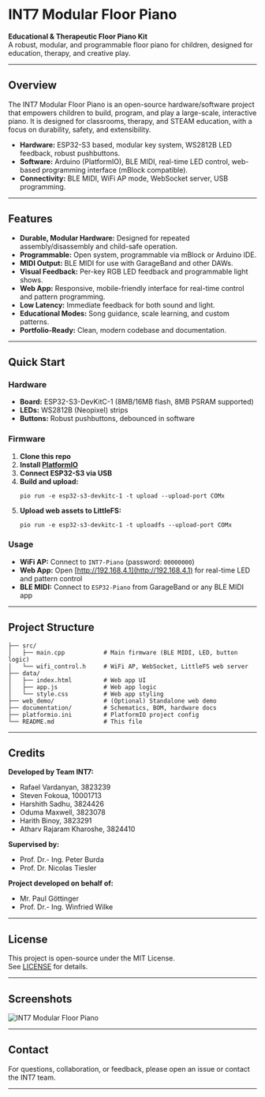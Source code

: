 # INT7 Modular Floor Piano

**Educational & Therapeutic Floor Piano Kit**  
A robust, modular, and programmable floor piano for children, designed for education, therapy, and creative play.

---

## Overview

The INT7 Modular Floor Piano is an open-source hardware/software project that empowers children to build, program, and play a large-scale, interactive piano. It is designed for classrooms, therapy, and STEAM education, with a focus on durability, safety, and extensibility.

- **Hardware:** ESP32-S3 based, modular key system, WS2812B LED feedback, robust pushbuttons.
- **Software:** Arduino (PlatformIO), BLE MIDI, real-time LED control, web-based programming interface (mBlock compatible).
- **Connectivity:** BLE MIDI, WiFi AP mode, WebSocket server, USB programming.

---

## Features

- **Durable, Modular Hardware:** Designed for repeated assembly/disassembly and child-safe operation.
- **Programmable:** Open system, programmable via mBlock or Arduino IDE.
- **MIDI Output:** BLE MIDI for use with GarageBand and other DAWs.
- **Visual Feedback:** Per-key RGB LED feedback and programmable light shows.
- **Web App:** Responsive, mobile-friendly interface for real-time control and pattern programming.
- **Low Latency:** Immediate feedback for both sound and light.
- **Educational Modes:** Song guidance, scale learning, and custom patterns.
- **Portfolio-Ready:** Clean, modern codebase and documentation.

---

## Quick Start

### Hardware

- **Board:** ESP32-S3-DevKitC-1 (8MB/16MB flash, 8MB PSRAM supported)
- **LEDs:** WS2812B (Neopixel) strips
- **Buttons:** Robust pushbuttons, debounced in software

### Firmware

1. **Clone this repo**
2. **Install [PlatformIO](https://platformio.org/)**
3. **Connect ESP32-S3 via USB**
4. **Build and upload:**
   ```
   pio run -e esp32-s3-devkitc-1 -t upload --upload-port COMx
   ```
5. **Upload web assets to LittleFS:**
   ```
   pio run -e esp32-s3-devkitc-1 -t uploadfs --upload-port COMx
   ```

### Usage

- **WiFi AP:** Connect to `INT7-Piano` (password: `00000000`)
- **Web App:** Open [http://192.168.4.1](http://192.168.4.1) for real-time LED and pattern control
- **BLE MIDI:** Connect to `ESP32-Piano` from GarageBand or any BLE MIDI app

---

## Project Structure

```
├── src/
│   ├── main.cpp           # Main firmware (BLE MIDI, LED, button logic)
│   └── wifi_control.h     # WiFi AP, WebSocket, LittleFS web server
├── data/
│   ├── index.html         # Web app UI
│   ├── app.js             # Web app logic
│   └── style.css          # Web app styling
├── web_demo/              # (Optional) Standalone web demo
├── documentation/         # Schematics, BOM, hardware docs
├── platformio.ini         # PlatformIO project config
└── README.md              # This file
```

---

## Credits

**Developed by Team INT7:**
- Rafael Vardanyan, 3823239
- Steven Fokoua, 10001713
- Harshith Sadhu, 3824426
- Oduma Maxwell, 3823078
- Harith Binoy, 3823291
- Atharv Rajaram Kharoshe, 3824410

**Supervised by:**
- Prof. Dr.- Ing. Peter Burda
- Prof. Dr. Nicolas Tiesler

**Project developed on behalf of:**
- Mr. Paul Göttinger
- Prof. Dr.- Ing. Winfried Wilke

---

## License

This project is open-source under the MIT License.  
See [LICENSE](LICENSE) for details.

---

## Screenshots

![INT7 Modular Floor Piano](documentation/floor_piano_demo.jpg)

---

## Contact

For questions, collaboration, or feedback, please open an issue or contact the INT7 team.

---
